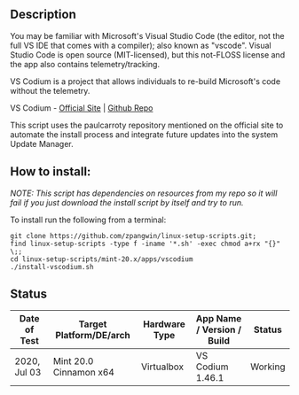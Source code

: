 
## Description

You may be familiar with Microsoft's Visual Studio Code (the editor, not the full VS IDE that comes with a compiler); also known as "vscode". Visual Studio Code is open source (MIT-licensed), but this not-FLOSS license and the app also contains telemetry/tracking.

VS Codium is a project that allows individuals to re-build Microsoft's code without the telemetry.

VS Codium - [Official Site](https://vscodium.com/) | [Github Repo](https://github.com/VSCodium/vscodium)

This script uses the paulcarroty repository mentioned on the official site to automate the install process and integrate future updates into the system Update Manager.

## How to install:

*NOTE: This script has dependencies on resources from my repo so it will fail if you just download the install script by itself and try to run.*

To install run the following from a terminal:

```
git clone https://github.com/zpangwin/linux-setup-scripts.git;
find linux-setup-scripts -type f -iname '*.sh' -exec chmod a+rx "{}" \;;
cd linux-setup-scripts/mint-20.x/apps/vscodium
./install-vscodium.sh
```

## Status

| Date of Test  | Target Platform/DE/arch | Hardware Type  | App Name / Version / Build                | Status  |
| ------------- | ------------------------| -------------- | ----------------------------------------- | ------- |
| 2020, Jul 03  | Mint 20.0 Cinnamon x64  | Virtualbox     | VS Codium 1.46.1 | Working |

